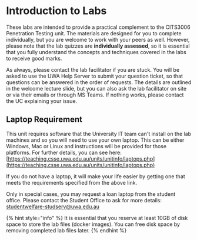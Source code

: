 # Introduction to Labs

These labs are intended to provide a practical complement to the CITS3006 Penetration Testing unit. The materials are designed for you to complete individually, but you are welcome to work with your peers as well. However, please note that the lab quizzes are **individually assessed**, so it is essential that you fully understand the concepts and techniques covered in the labs to receive good marks.&#x20;

As always, please contact the lab facilitator if you are stuck. You will be asked to use the UWA Help Server to submit your question ticket, so that questions can be answered in the order of requests. The details are outlined in the welcome lecture slide, but you can also ask the lab facilitator on site or via their emails or through  MS Teams. If nothing works, please contact the UC explaining your issue.

## Laptop Requirement

This unit requires software that the University IT team can't install on the lab machines and so you will need to use your own laptop. This can be either Windows, Mac or Linux and instructions will be provided for those platforms. For further details, you can see here: [https://teaching.csse.uwa.edu.au/units/unitinfo/laptops.php](https://teaching.csse.uwa.edu.au/units/unitinfo/laptops.php)

If you do not have a laptop, it will make your life easier by getting one that meets the requirements specified from the above link.&#x20;

Only in special cases, you may request a loan laptop from the student office. Please contact the Student Office to ask for more details: [studentwelfare-studserv@uwa.edu.au](mailto:studentwelfare-studserv@uwa.edu.au)&#x20;

{% hint style="info" %}
It is essential that you reserve at least 10GB of disk space to store the lab files (docker images). You can free disk space by removing completed lab files later.
{% endhint %}
